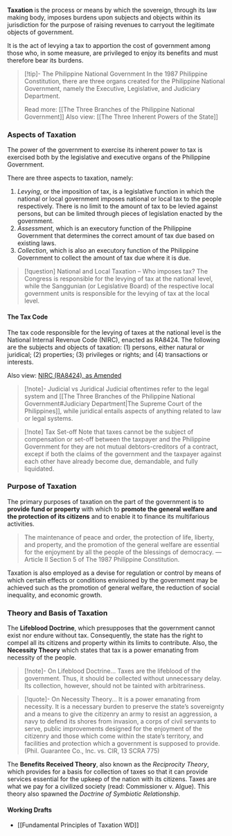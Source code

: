 
**Taxation** is the process or means by which the sovereign, through its law making body, imposes burdens upon subjects and objects within its jurisdiction for the purpose of raising revenues to carryout the legitimate objects of government.

It is the act of levying a tax to apportion the cost of government among those who, in some measure, are privileged to enjoy its benefits and must therefore bear its burdens.

> [!tip]- The Philippine National Government
> In the 1987 Philippine Constitution, there are three organs created for the Philippine National Government, namely the Executive, Legislative, and Judiciary Department.
> 
> Read more: [[The Three Branches of the Philippine National Government]]
Also view: [[The Three Inherent Powers of the State]]

### Aspects of Taxation
The power of the government to exercise its inherent power to tax is exercised both by the legislative and executive organs of the Philippine Government.

There are three aspects to taxation, namely:
1. *Levying*, or the imposition of tax, is a legislative function in which the national or local government imposes national or local tax to the people respectively. There is no limit to the amount of tax to be levied against persons, but can be limited through pieces of legislation enacted by the government.
2. *Assessment*, which is an executory function of the Philippine Government that determines the correct amount of tax due based on existing laws.
3. *Collection*, which is also an executory function of the Philippine Government to collect the amount of tax due where it is due.

> [!question] National and Local Taxation – Who imposes tax?
> The Congress is responsible for the levying of tax at the national level, while the Sanggunian (or Legislative Board) of the respective local government units is responsible for the levying of tax at the local level.

#### The Tax Code
The tax code responsible for the levying of taxes at the national level is the National Internal Revenue Code (NIRC), enacted as RA8424. The following are the subjects and objects of taxation: (1) persons, either natural or juridical; (2) properties; (3) privileges or rights; and (4) transactions or interests.

Also view: [NIRC (RA8424), as Amended](https://www.bir.gov.ph/index.php/tax-code.html)

> [!note]- Judicial vs Juridical
> Judicial oftentimes refer to the legal system and [[The Three Branches of the Philippine National Government#Judiciary Department|The Supreme Court of the Philippines]], while juridical entails aspects of anything related to law or legal systems.

> [!note] Tax Set-off
> Note that taxes cannot be the subject of compensation or set-off between the taxpayer and the Philippine Government for they are not mutual debtors-creditors of a contract, except if both the claims of the government and the taxpayer against each other have already become due, demandable, and fully liquidated.
### Purpose of Taxation
The primary purposes of taxation on the part of the government is to **provide fund or property** with which to **promote the general welfare and the protection of its citizens** and to enable it to finance its multifarious activities.

> The maintenance of peace and order, the protection of life, liberty, and property, and the promotion of the general welfare are essential for the enjoyment by all the people of the blessings of democracy. —Article II Section 5 of The 1987 Philippine Constitution.

Taxation is also employed as a devise for regulation or control by means of which certain effects or conditions envisioned by the government may be achieved such as the promotion of general welfare, the reduction of social inequality, and economic growth.
### Theory and Basis of Taxation
The **Lifeblood Doctrine**, which presupposes that the government cannot exist nor endure without tax. Consequently, the state has the right to compel all its citizens and property within its limits to contribute. Also, the **Necessity Theory** which states that tax is a power emanating from necessity of the people.

> [!note]- On Lifeblood Doctrine…
> Taxes are the lifeblood of the government. Thus, it should be collected without unnecessary delay. Its collection, however, should not be tainted with arbitrariness.

> [!quote]- On Necessity Theory…
> It is a power emanating from necessity. It is a necessary burden to preserve the state’s sovereignty and a means to give the citizenry an army to resist an aggression, a navy to defend its shores from invasion, a corps of civil servants to serve, public improvements designed for the enjoyment of the citizenry and those which come within the state’s territory, and facilities and protection which a government is supposed to provide. (Phil. Guarantee Co., Inc. vs. CIR, 13 SCRA 775)

The **Benefits Received Theory**, also known as the *Reciprocity Theory*, which provides for a basis for collection of taxes so that it can provide services essential for the upkeep of the nation with its citizens. Taxes are what we pay for a civilized society (read: Commissioner v. Algue). This theory also spawned the *Doctrine of Symbiotic Relationship*.

#### Working Drafts
- [[Fundamental Principles of Taxation WD]]
